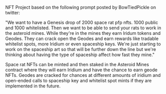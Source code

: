NFT Project based on the following prompt posted by BowTiedPickle on twitter:

"We want to have a Genesis drop of 2000 space rat pfp nfts. 
1000 public and 1000 whitelisted. Then we want to be able to 
send your rats to work in the asteroid mines. While they're 
in the mines they earn Iridum tokens and Geodes. They can crack 
open the Geodes and earn rewards like tradable whitelist spots, 
more Iridium or even spaceship keys. We're just starting to work
on the spaceship art so that will be further down the line but 
we're thinking about having the type of spaceship affect how 
fast they mine."

Space rat NFTs can be minted and then staked in the Asteroid Mines contract
where they will earn Iridium and have the chance to earn geode NFTs. Geodes are cracked for chances at different amounts of iridium and open-ended calls to spaceship key and whitelist spot mints if they are implemented in the future.

